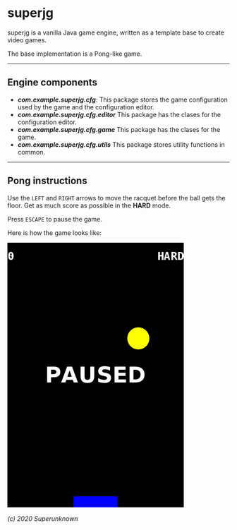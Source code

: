 # superjg

superjg is a vanilla Java game engine, written as a template base to create video games.

The base implementation is a Pong-like game.

___

## Engine components

* *__com.example.superjg.cfg__*: This package stores the game configuration used by the game and the configuration editor.
* *__com.example.superjg.cfg.editor__* This package has the clases for the configuration editor.
* *__com.example.superjg.cfg.game__* This package has the clases for the game.
* *__com.example.superjg.cfg.utils__* This package stores utility functions in common.

---

## Pong instructions

Use the `LEFT` and `RIGHT` arrows to move the racquet before the ball gets the floor. Get as much score as possible in the __HARD__ mode.

Press `ESCAPE` to pause the game.

Here is how the game looks like:

![](demo.gif)

*(c) 2020 Superunknown*